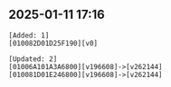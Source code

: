 ## 2025-01-11 17:16
```
[Added: 1]
[010082D01D25F190][v0]

[Updated: 2]
[01006A101A3A6800][v196608]->[v262144]
[010081D01E246800][v196608]->[v262144]
```
